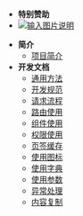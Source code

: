 <!-- _sidebar.md -->
- **特别赞助**
- [![输入图片说明](https://foruda.gitee.com/images/1700187453544179968/7342304a_1766278.png "2023-11-17=>2026-11-17")](https://gitee.com/dromara/MaxKey)

* **简介**
  * [项目简介](/plus-ui/home.md)
* **开发文档**
  * [通用方法](/plus-ui/devdoc/common_func.md)
  * [开发规范](/plus-ui/devdoc/dev_norm.md)
  * [请求流程](/plus-ui/devdoc/request_process.md)
  * [路由使用](/plus-ui/devdoc/router_use.md)
  * [组件使用](/plus-ui/devdoc/component_use.md)
  * [权限使用](/plus-ui/devdoc/permissions_use.md)
  * [页签缓存](/plus-ui/devdoc/page_cache.md)
  * [使用图标](/plus-ui/devdoc/icon_use.md)
  * [使用字典](/plus-ui/devdoc/dict_use.md)
  * [使用参数](/plus-ui/devdoc/param_use.md)
  * [异常处理](/plus-ui/devdoc/exception_handling.md)
  * [内容复制](/plus-ui/devdoc/content_copy.md)
